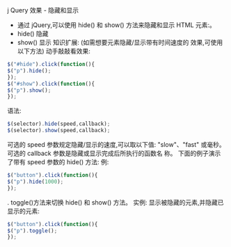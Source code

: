 j
Query 效果 - 隐藏和显示
* 通过 jQuery,可以使用 hide() 和 show() 方法来隐藏和显示 HTML 元素:。
* hide() 隐藏
* show() 显示
知识扩展: (如需想要元素隐藏/显示带有时间速度的
效果,可使用以下方法)
动手敲敲看效果:
```javascript
$("#hide").click(function(){
$("p").hide();
});
$("#show").click(function(){
$("p").show();
});
```
语法:
```javascript
$(selector).hide(speed,callback);
$(selector).show(speed,callback);
```
可选的 speed 参数规定隐藏/显示的速度,可以取以下值:
"slow"、"fast" 或毫秒。
可选的 callback 参数是隐藏或显示完成后所执行的函数名
称。
下面的例子演示了带有 speed 参数的 hide() 方法:
例:
```javascript
$("button").click(function(){
$("p").hide(1000);
});
```

. toggle()方法来切换 hide() 和 show() 方法。
实例:
显示被隐藏的元素,并隐藏已显示的元素:
```javascript
$("button").click(function(){
$("p").toggle();
});
```